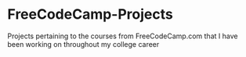 # FreeCodeCamp-Projects

Projects pertaining to the courses from FreeCodeCamp.com that I have been working on throughout my college career
